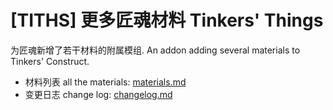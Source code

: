 # [TITHS] 更多匠魂材料 Tinkers' Things

为匠魂新增了若干材料的附属模组. An addon adding several materials to Tinkers' Construct.

* 材料列表 all the materials: [materials.md](materials.md)
* 变更日志 change log: [changelog.md](changelog.md)
